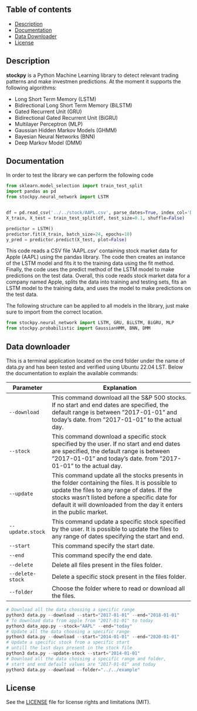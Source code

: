 ## Table of contents
* [Description](#description)
* [Documentation](#documentation)
* [Data Downloader](#data-downloader)
* [License](#license)

## Description
**stockpy** is a Python Machine Learning library to detect relevant trading patterns and make investmen predictions. At the moment it supports the following algorithms:

- Long Short Term Memory (LSTM)
- Bidirectional Long Short Term Memory (BiLSTM)
- Gated Recurrent Unit (GRU)
- Bidirectional Gated Recurrent Unit (BiGRU)
- Multilayer Perceptron (MLP)
- Gaussian Hidden Markov Models (GHMM)
- Bayesian Neural Networks (BNN)
- Deep Markov Model (DMM)

## Documentation
In order to test the library we can perform the following code 
```Python
from sklearn.model_selection import train_test_split
import pandas as pd
from stockpy.neural_network import LSTM


df = pd.read_csv('../../stock/AAPL.csv', parse_dates=True, index_col='Date').dropna(how="any")
X_train, X_test = train_test_split(df, test_size=0.1, shuffle=False)

predictor = LSTM()
predictor.fit(X_train, batch_size=24, epochs=10)
y_pred = predictor.predict(X_test, plot=False)
```

This code reads a CSV file 'AAPL.csv' containing stock market data for Apple (AAPL) using the pandas library. The code then creates an instance of the LSTM model and fits it to the training data using the fit method.  Finally, the code uses the predict method of the LSTM model to make predictions on the test data. Overall, this code reads stock market data for a company named Apple, splits the data into training and testing sets, fits an LSTM model to the training data, and uses the model to make predictions on the test data. 

The following structure can be applied to all models in the library, just make sure to import from the correct location.
```Python
from stockpy.neural_network import LSTM, GRU, BiLSTM, BiGRU, MLP
from stockpy.probabilistic import GaussianHMM, BNN, DMM
```
## Data downloader
This is a terminal application located on the cmd folder under the name of data.py and has been tested and verified using Ubuntu 22.04 LST. Below the documentation to explain the available commands:

| Parameter       | Explanation
|-----------------|-------------------------------------|
| `--download`| This command download all the S&P 500 stocks. If no start and end dates are specified, the default range is between ”2017-01-01” and today’s date. from ”2017-01-01” to the actual day.                |
| `--stock`| This command download a specific stock specified by the user. If no start and end dates are specified, the default range is between ”2017-01-01” and today’s date. from ”2017-01-01” to the actual day.                |
| `--update`| This command update all the stocks presents in the folder containing the files. It is possible to update the files to any range of dates. If the stocks wasn’t listed before a specific date for default it will downloaded from the day it enters in the public market. |
|`--update.stock`| This command update a specific stock specified by the user. It is possible to update the files to any range of dates specifying the start and end. |
|`--start`| This command specify the start date. |
|`--end`| This command specify the end date. |
|`--delete`| Delete all files present in the files folder. | 
|`--delete-stock`| Delete a specific stock present in the files folder. | 
|`--folder`| Choose the folder where to read or download all the files. |

```Python
# Download all the data chossing a specific range
python3 data.py --download --start="2017-01-01" --end="2018-01-01"
# To download data from apple from "2017-01-01" to today
python3 data_app.py --stock="AAPL" --end="today"
# Update all the data choosing a specific range
python3 data.py --download --start="2014-01-01" --end="2020-01-01"
# Update a specific stock from a specific start
# untill the last days present in the stock file
python3 data.py --update-stock --start="2014-01-01"
# Download all the data chossing a specific range and folder,
# start and end default values are "2017-01-01" and today
python3 data.py --download --folder="../../example"
```
## License

See the [LICENSE](LICENSE) file for license rights and limitations (MIT).